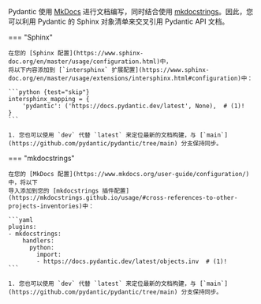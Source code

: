 Pydantic 使用 [MkDocs](https://www.mkdocs.org/) 进行文档编写，同时结合使用
[mkdocstrings](https://mkdocstrings.github.io/)。因此，您可以利用 Pydantic 的
Sphinx 对象清单来交叉引用 Pydantic API 文档。

=== "Sphinx"

    在您的 [Sphinx 配置](https://www.sphinx-doc.org/en/master/usage/configuration.html)中，
    将以下内容添加到 [`intersphinx` 扩展配置](https://www.sphinx-doc.org/en/master/usage/extensions/intersphinx.html#configuration)中：

    ```python {test="skip"}
    intersphinx_mapping = {
        'pydantic': ('https://docs.pydantic.dev/latest', None),  # (1)!
    }
    ```

    1. 您也可以使用 `dev` 代替 `latest` 来定位最新的文档构建，与 [`main`](https://github.com/pydantic/pydantic/tree/main) 分支保持同步。

=== "mkdocstrings"

    在您的 [MkDocs 配置](https://www.mkdocs.org/user-guide/configuration/)中，将以下
    导入添加到您的 [mkdocstrings 插件配置](https://mkdocstrings.github.io/usage/#cross-references-to-other-projects-inventories)中：

    ```yaml
    plugins:
    - mkdocstrings:
        handlers:
          python:
            import:
            - https://docs.pydantic.dev/latest/objects.inv  # (1)!
    ```

    1. 您也可以使用 `dev` 代替 `latest` 来定位最新的文档构建，与 [`main`](https://github.com/pydantic/pydantic/tree/main) 分支保持同步。